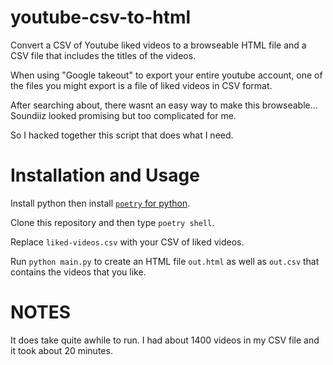 # youtube-csv-to-html
Convert a CSV of Youtube liked videos to a browseable HTML file and 
a CSV file that includes the titles of the videos.

When using "Google takeout" to export your entire youtube account, one of the
files you might export is a file of liked videos in CSV format.

After searching about, there wasnt an easy way to make this browseable...
Soundiiz looked promising but too complicated for me.

So I hacked together this script that does what I need. 


# Installation and Usage

Install python then install [`poetry` for python](https://python-poetry.org).

Clone this repository and then type `poetry shell`.

Replace `liked-videos.csv` with your CSV of liked videos.

Run `python main.py` to create an HTML file `out.html` as well as `out.csv`
that contains the videos that you like.

# NOTES

It does take quite awhile to run. 
I had about 1400 videos in my CSV file and it took about 20 minutes.
